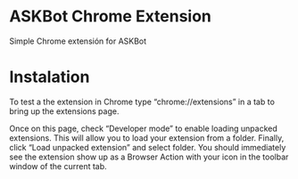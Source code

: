 # ASKBot Chrome Extension
Simple Chrome extensión for ASKBot

# Instalation
To test a the extension in Chrome type “chrome://extensions” in a tab to bring up the extensions page.

Once on this page, check “Developer mode” to enable loading unpacked extensions. This will allow you to load your extension from a folder. Finally, click “Load unpacked extension” and select folder. You should immediately see the extension show up as a Browser Action with your icon in the toolbar window of the current tab.
